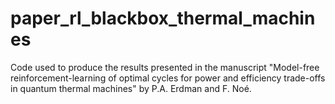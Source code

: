 # paper_rl_blackbox_thermal_machines
Code used to produce the results presented in the manuscript "Model-free reinforcement-learning of optimal cycles for power and efficiency trade-offs in quantum thermal machines" by P.A. Erdman and F. Noé.
